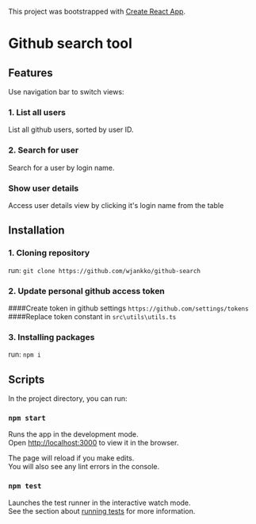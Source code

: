 
This project was bootstrapped with [Create React App](https://github.com/facebook/create-react-app).

# Github search tool

## Features

Use navigation bar to switch views:

### 1. List all users

List all github users, sorted by user ID.

### 2. Search for user

Search for a user by login name.

### Show user details

Access user details view by clicking it's login name from the table

## Installation

### 1. Cloning repository

run: `git clone https://github.com/wjankko/github-search`

### 2. Update personal github access token

####Create token in github settings `https://github.com/settings/tokens`
####Replace token constant in `src\utils\utils.ts`

### 3. Installing packages

run: `npm i`

## Scripts

In the project directory, you can run:

### `npm start`

Runs the app in the development mode.\
Open [http://localhost:3000](http://localhost:3000) to view it in the browser.

The page will reload if you make edits.\
You will also see any lint errors in the console.

### `npm test`

Launches the test runner in the interactive watch mode.\
See the section about [running tests](https://facebook.github.io/create-react-app/docs/running-tests) for more information.
